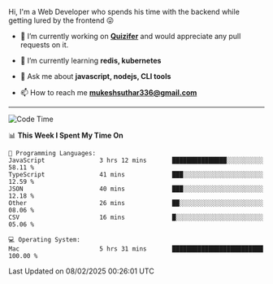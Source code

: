 Hi, I'm a Web Developer who spends his time with the backend while getting lured by the frontend 😜

- 🔭 I’m currently working on **[Quizifer](https://github.com/SutharMukesh/Quizifer/)** and would appreciate any pull requests on it.

- 🌱 I’m currently learning **redis, kubernetes**

- 💬 Ask me about **javascript, nodejs, CLI tools**

- 📫 How to reach me **mukeshsuthar336@gmail.com**

---
<!--START_SECTION:waka-->
![Code Time](http://img.shields.io/badge/Code%20Time-3%2C223%20hrs%2043%20mins-blue)

📊 **This Week I Spent My Time On** 

```text
💬 Programming Languages: 
JavaScript               3 hrs 12 mins       ███████████████░░░░░░░░░░   58.11 % 
TypeScript               41 mins             ███░░░░░░░░░░░░░░░░░░░░░░   12.59 % 
JSON                     40 mins             ███░░░░░░░░░░░░░░░░░░░░░░   12.18 % 
Other                    26 mins             ██░░░░░░░░░░░░░░░░░░░░░░░   08.06 % 
CSV                      16 mins             █░░░░░░░░░░░░░░░░░░░░░░░░   05.06 % 

💻 Operating System: 
Mac                      5 hrs 31 mins       █████████████████████████   100.00 % 
```


 Last Updated on 08/02/2025 00:26:01 UTC
<!--END_SECTION:waka-->
